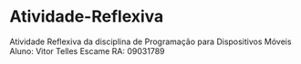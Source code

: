 # Atividade-Reflexiva
Atividade Reflexiva da disciplina de Programação para Dispositivos Móveis
Aluno: Vitor Telles Escame
RA: 09031789
